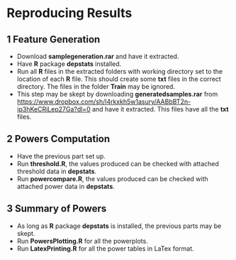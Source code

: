 # Reproducing Results

## 1 Feature Generation

- Download **samplegeneration.rar** and have it extracted.
- Have **R** package **depstats** installed.
- Run all **R** files in the extracted folders with working directory set to the location of each **R** file. This should create some **txt** files in the correct directory. The files in the folder **Train** may be ignored.
- This step may be skept by downloading **generatedsamples.rar** from https://www.dropbox.com/sh/l4rkxkh5w1asury/AABbBT2n-ip3hKeCRiLep27Ga?dl=0 and have it extracted. This files have all the **txt** files.

## 2 Powers Computation

- Have the previous part set up.
- Run **threshold.R**, the values produced can be checked with attached threshold data in **depstats**.
- Run **powercompare.R**, the values produced can be checked with attached power data in **depstats**.

## 3 Summary of Powers 

- As long as **R** package **depstats** is installed, the previous parts may be skept.
- Run **PowersPlotting.R** for all the powerplots.
- Run **LatexPrinting.R** for all the power tables in LaTex format.

